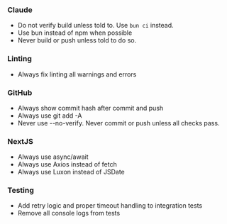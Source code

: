 ### Claude

- Do not verify build unless told to. Use `bun ci` instead.
- Use bun instead of npm when possible
- Never build or push unless told to do so.

### Linting

- Always fix linting all warnings and errors

### GitHub

- Always show commit hash after commit and push
- Always use git add -A
- Never use --no-verify.  Never commit or push unless all checks pass.

### NextJS

- Always use async/await
- Always use Axios instead of fetch
- Always use Luxon instead of JSDate

### Testing

- Add retry logic and proper timeout handling to integration tests
- Remove all console logs from tests